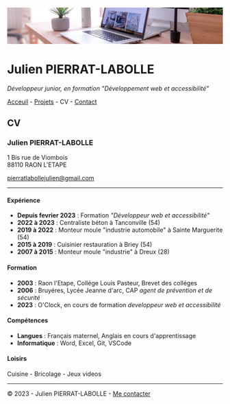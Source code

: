 ![en-tête](img/desk-banner.jpg)

# Julien PIERRAT-LABOLLE

*Développeur junior, en formation "Développement web et accessibilité"*

[Acceuil](acceuil.md) - [Projets](projets.md) - CV - [Contact](contact.md)

## CV

### Julien PIERRAT-LABOLLE

1 Bis rue de Viombois\
88110 RAON L'ETAPE

pierratlabollejulien@gmail.com

---
#### Expérience

- __Depuis fevrier 2023__ : Formation *"Développeur web et accessibilité"*
- __2022 à 2023__ : Centraliste béton à Tanconville (54)
- __2019 à 2022__ : Monteur moule "industrie automobile" à Sainte Marguerite (54)
- __2015 à 2019__ : Cuisinier restauration à Briey (54)
- __2007 à 2015__ : Monteur moule "industrie" à Dreux (28)

#### Formation

- __2003__ : Raon l'Etape, Collége Louis Pasteur, Brevet des colléges
- __2006__ : Bruyéres, Lycée Jeanne d'arc, CAP *agent de prévention et de sécurité*
- __2023__ : O'Clock, en cours de formation *developpeur web et accessibilité*

#### Compétences

- __Langues__ : Français maternel, Anglais en cours d'apprentissage
- __Informatique__ : Word, Excel, Git, VSCode

#### Loisirs

Cuisine - Bricolage - Jeux videos 



---

© 2023 - Julien PIERRAT-LABOLLE - [Me contacter](contact.md)

